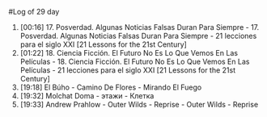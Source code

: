 #Log of 29 day

1. [00:16] 17. Posverdad. Algunas Noticias Falsas Duran Para Siempre - 17. Posverdad. Algunas Noticias Falsas Duran Para Siempre - 21 lecciones para el siglo XXI [21 Lessons for the 21st Century]
1. [01:22] 18. Ciencia Ficción. El Futuro No Es Lo Que Vemos En Las Películas - 18. Ciencia Ficción. El Futuro No Es Lo Que Vemos En Las Películas - 21 lecciones para el siglo XXI [21 Lessons for the 21st Century]
1. [19:18] El Búho - Camino De Flores - Mirando El Fuego
1. [19:32] Molchat Doma - этажи - Клетка
1. [19:33] Andrew Prahlow - Outer Wilds - Reprise - Outer Wilds - Reprise
